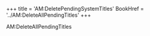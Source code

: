 +++
title = 'AM:DeletePendingSystemTitles'
BookHref = '../AM:DeleteAllPendingTitles'
+++

AM:DeleteAllPendingTitles
